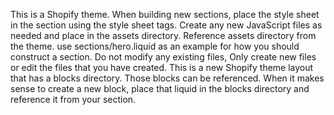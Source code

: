 This is a Shopify theme. 
When building new sections, place the style sheet in the section using the style sheet tags. 
Create any new JavaScript files as needed and place in the assets directory.
Reference assets directory from the theme. 
use sections/hero.liquid as an example for how you should construct a section. 
Do not modify any existing files, Only create new files or edit the files that you have created. 
This is a new Shopify theme layout that has a blocks directory. Those blocks can be referenced. When it makes sense to create a new block, place that liquid in the blocks directory and reference it from your section. 
